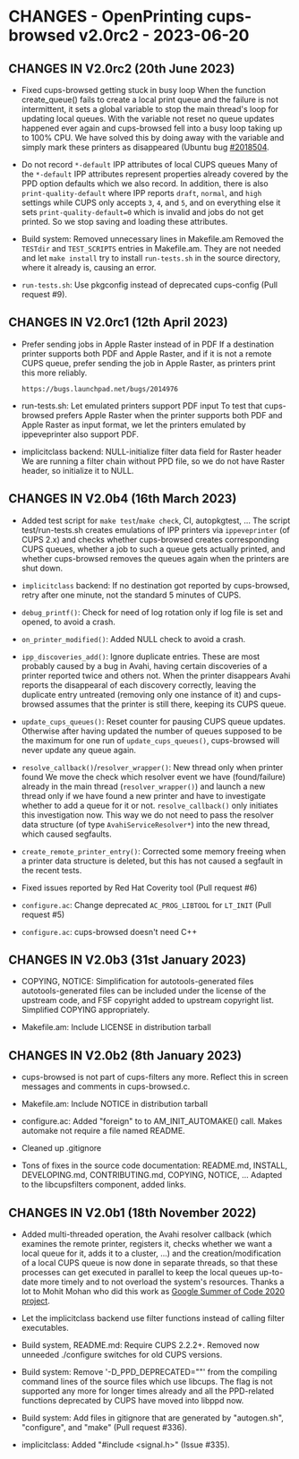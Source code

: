 # CHANGES - OpenPrinting cups-browsed v2.0rc2 - 2023-06-20

## CHANGES IN V2.0rc2 (20th June 2023)

- Fixed cups-browsed getting stuck in busy loop
  When the function create_queue() fails to create a local print queue
  and the failure is not intermittent, it sets a global variable to
  stop the main thread's loop for updating local queues. With the
  variable not reset no queue updates happened ever again and
  cups-browsed fell into a busy loop taking up to 100% CPU. We have
  solved this by doing away with the variable and simply mark these
  printers as disappeared (Ubuntu bug
  [#2018504](https://bugs.launchpad.net/bugs/2018504).

- Do not record `*-default` IPP attributes of local CUPS queues
  Many of the `*-default` IPP attributes represent properties already
  covered by the PPD option defaults which we also record. In
  addition, there is also `print-quality-default` where IPP reports
  `draft`, `normal`, and `high` settings while CUPS only accepts `3`,
  `4`, and `5`, and on everything else it sets
  `print-quality-default=0` which is invalid and jobs do not get
  printed. So we stop saving and loading these attributes.

- Build system: Removed unnecessary lines in Makefile.am
  Removed the `TESTdir` and `TEST_SCRIPTS` entries in Makefile.am.
  They are not needed and let `make install` try to install
  `run-tests.sh` in the source directory, where it already is, causing
  an error.

- `run-tests.sh`: Use pkgconfig instead of deprecated cups-config
  (Pull request #9).


## CHANGES IN V2.0rc1 (12th April 2023)

- Prefer sending jobs in Apple Raster instead of in PDF
  If a destination printer supports both PDF and Apple Raster, and if
  it is not a remote CUPS queue, prefer sending the job in Apple
  Raster, as printers print this more reliably.

      https://bugs.launchpad.net/bugs/2014976

- run-tests.sh: Let emulated printers support PDF input
  To test that cups-browsed prefers Apple Raster when the printer
  supports both PDF and Apple Raster as input format, we let the
  printers emulated by ippeveprinter also support PDF.

- implicitclass backend: NULL-initialize filter data field for Raster header
  We are running a filter chain without PPD file, so we do not have
  Raster header, so initialize it to NULL.


## CHANGES IN V2.0b4 (16th March 2023)

- Added test script for `make test`/`make check`, CI, autopkgtest, ...
  The script test/run-tests.sh creates emulations of IPP printers via
  `ippeveprinter` (of CUPS 2.x) and checks whether cups-browsed
  creates corresponding CUPS queues, whether a job to such a queue
  gets actually printed, and whether cups-browsed removes the queues
  again when the printers are shut down.

- `implicitclass` backend: If no destination got reported by
  cups-browsed, retry after one minute, not the standard 5 minutes of
  CUPS.

- `debug_printf()`: Check for need of log rotation only if log file is
  set and opened, to avoid a crash.

- `on_printer_modified()`: Added NULL check to avoid a crash.

- `ipp_discoveries_add()`: Ignore duplicate entries. These are most
  probably caused by a bug in Avahi, having certain discoveries of a
  printer reported twice and others not. When the printer disappears
  Avahi reports the disappearal of each discovery correctly, leaving
  the duplicate entry untreated (removing only one instance of it) and
  cups-browsed assumes that the printer is still there, keeping its
  CUPS queue.

- `update_cups_queues()`: Reset counter for pausing CUPS queue updates.
  Otherwise after having updated the number of queues supposed to be
  the maximum for one run of `update_cups_queues()`, cups-browsed will
  never update any queue again.

- `resolve_callback()`/`resolver_wrapper()`: New thread only when
  printer found
  We move the check which resolver event we have (found/failure)
  already in the main thread (`resolver_wrapper()`) and launch a new
  thread only if we have found a new printer and have to investigate
  whether to add a queue for it or not. `resolve_callback()` only
  initiates this investigation now.  This way we do not need to pass
  the resolver data structure (of type `AvahiServiceResolver*`) into
  the new thread, which caused segfaults.

- `create_remote_printer_entry()`: Corrected some memory freeing when
  a printer data structure is deleted, but this has not caused a
  segfault in the recent tests.

- Fixed issues reported by Red Hat Coverity tool (Pull request #6)

- `configure.ac`: Change deprecated `AC_PROG_LIBTOOL` for `LT_INIT`
  (Pull request #5)

- `configure.ac`: cups-browsed doesn't need C++


## CHANGES IN V2.0b3 (31st January 2023)

- COPYING, NOTICE: Simplification for autotools-generated files
  autotools-generated files can be included under the license of the
  upstream code, and FSF copyright added to upstream copyright
  list. Simplified COPYING appropriately.

- Makefile.am: Include LICENSE in distribution tarball


## CHANGES IN V2.0b2 (8th January 2023)

- cups-browsed is not part of cups-filters any more. Reflect this in
  screen messages and comments in cups-browsed.c.

- Makefile.am: Include NOTICE in distribution tarball

- configure.ac: Added "foreign" to to AM_INIT_AUTOMAKE() call. Makes
  automake not require a file named README.

- Cleaned up .gitignore

- Tons of fixes in the source code documentation: README.md, INSTALL,
  DEVELOPING.md, CONTRIBUTING.md, COPYING, NOTICE, ... Adapted to the
  libcupsfilters component, added links.


## CHANGES IN V2.0b1 (18th November 2022)

- Added multi-threaded operation, the Avahi resolver callback (which
  examines the remote printer, registers it, checks whether we want a
  local queue for it, adds it to a cluster, ...) and the
  creation/modification of a local CUPS queue is now done in separate
  threads, so that these processes can get executed in parallel to
  keep the local queues up-to-date more timely and to not overload the
  system's resources.  Thanks a lot to Mohit Mohan who did this work
  as
  [Google Summer of Code 2020 project](https://github.com/mohitmo/GSoC-2020-Documentation).

- Let the implicitclass backend use filter functions instead of
  calling filter executables.

- Build system, README.md: Require CUPS 2.2.2+. Removed now unneeded
  ./configure switches for old CUPS versions.

- Build system: Remove '-D_PPD_DEPRECATED=""' from the compiling
  command lines of the source files which use libcups. The flag is not
  supported any more for longer times already and all the PPD-related
  functions deprecated by CUPS have moved into libppd now.

- Build system: Add files in gitignore that are generated by
  "autogen.sh", "configure", and "make" (Pull request #336).

- implicitclass: Added "#include <signal.h>" (Issue #335).
